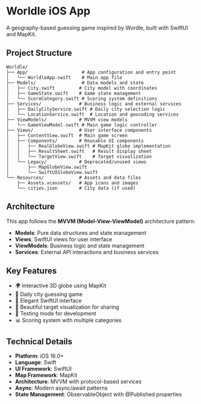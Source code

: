 # Worldle iOS App

A geography-based guessing game inspired by Wordle, built with SwiftUI and MapKit.

## Project Structure

```
Worldle/
├── App/                    # App configuration and entry point
│   └── WorldleApp.swift    # Main app file
├── Models/                 # Data models and state
│   ├── City.swift         # City model with coordinates
│   ├── GameState.swift    # Game state management
│   └── ScoreCategory.swift # Scoring system definitions
├── Services/              # Business logic and external services
│   ├── DailyCityService.swift # Daily city selection logic
│   └── LocationService.swift  # Location and geocoding services
├── ViewModels/            # MVVM view models
│   └── GameViewModel.swift # Main game logic controller
├── Views/                 # User interface components
│   ├── ContentView.swift  # Main game screen
│   ├── Components/        # Reusable UI components
│   │   ├── RealGlobeView.swift # MapKit globe implementation
│   │   ├── ResultSheet.swift   # Result display sheet
│   │   └── TargetView.swift    # Target visualization
│   └── Legacy/            # Deprecated/unused views
│       ├── MapGlobeView.swift
│       └── SwiftUIGlobeView.swift
└── Resources/             # Assets and data files
    ├── Assets.xcassets/   # App icons and images
    └── cities.json        # City data (if used)
```

## Architecture

This app follows the **MVVM (Model-View-ViewModel)** architecture pattern:

- **Models**: Pure data structures and state management
- **Views**: SwiftUI views for user interface
- **ViewModels**: Business logic and state management
- **Services**: External API interactions and business services

## Key Features

- 🌍 Interactive 3D globe using MapKit
- 🎯 Daily city guessing game
- 📱 Elegant SwiftUI interface
- 🎨 Beautiful target visualization for sharing
- 🧪 Testing mode for development
- 📊 Scoring system with multiple categories

## Technical Details

- **Platform**: iOS 16.0+
- **Language**: Swift
- **UI Framework**: SwiftUI
- **Map Framework**: MapKit
- **Architecture**: MVVM with protocol-based services
- **Async**: Modern async/await patterns
- **State Management**: ObservableObject with @Published properties
